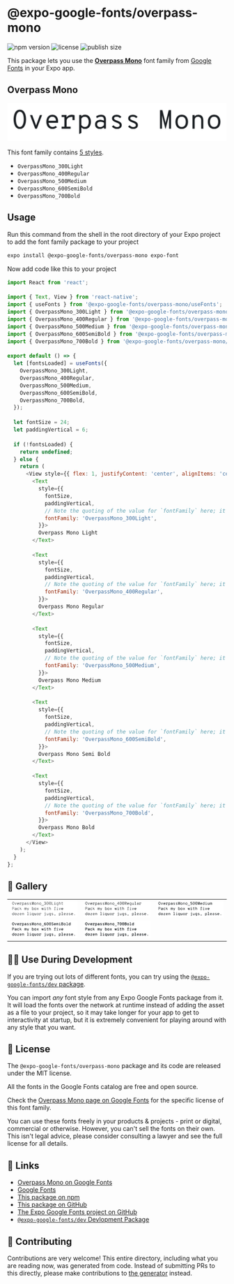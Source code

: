 # @expo-google-fonts/overpass-mono

![npm version](https://flat.badgen.net/npm/v/@expo-google-fonts/overpass-mono)
![license](https://flat.badgen.net/github/license/expo/google-fonts)
![publish size](https://flat.badgen.net/packagephobia/install/@expo-google-fonts/overpass-mono)

This package lets you use the [**Overpass Mono**](https://fonts.google.com/specimen/Overpass+Mono) font family from [Google Fonts](https://fonts.google.com/) in your Expo app.

## Overpass Mono

![Overpass Mono](./font-family.png)

This font family contains [5 styles](#-gallery).

- `OverpassMono_300Light`
- `OverpassMono_400Regular`
- `OverpassMono_500Medium`
- `OverpassMono_600SemiBold`
- `OverpassMono_700Bold`

## Usage

Run this command from the shell in the root directory of your Expo project to add the font family package to your project
```sh
expo install @expo-google-fonts/overpass-mono expo-font
```

Now add code like this to your project
```js
import React from 'react';

import { Text, View } from 'react-native';
import { useFonts } from '@expo-google-fonts/overpass-mono/useFonts';
import { OverpassMono_300Light } from '@expo-google-fonts/overpass-mono/300Light';
import { OverpassMono_400Regular } from '@expo-google-fonts/overpass-mono/400Regular';
import { OverpassMono_500Medium } from '@expo-google-fonts/overpass-mono/500Medium';
import { OverpassMono_600SemiBold } from '@expo-google-fonts/overpass-mono/600SemiBold';
import { OverpassMono_700Bold } from '@expo-google-fonts/overpass-mono/700Bold';

export default () => {
  let [fontsLoaded] = useFonts({
    OverpassMono_300Light,
    OverpassMono_400Regular,
    OverpassMono_500Medium,
    OverpassMono_600SemiBold,
    OverpassMono_700Bold,
  });

  let fontSize = 24;
  let paddingVertical = 6;

  if (!fontsLoaded) {
    return undefined;
  } else {
    return (
      <View style={{ flex: 1, justifyContent: 'center', alignItems: 'center' }}>
        <Text
          style={{
            fontSize,
            paddingVertical,
            // Note the quoting of the value for `fontFamily` here; it expects a string!
            fontFamily: 'OverpassMono_300Light',
          }}>
          Overpass Mono Light
        </Text>

        <Text
          style={{
            fontSize,
            paddingVertical,
            // Note the quoting of the value for `fontFamily` here; it expects a string!
            fontFamily: 'OverpassMono_400Regular',
          }}>
          Overpass Mono Regular
        </Text>

        <Text
          style={{
            fontSize,
            paddingVertical,
            // Note the quoting of the value for `fontFamily` here; it expects a string!
            fontFamily: 'OverpassMono_500Medium',
          }}>
          Overpass Mono Medium
        </Text>

        <Text
          style={{
            fontSize,
            paddingVertical,
            // Note the quoting of the value for `fontFamily` here; it expects a string!
            fontFamily: 'OverpassMono_600SemiBold',
          }}>
          Overpass Mono Semi Bold
        </Text>

        <Text
          style={{
            fontSize,
            paddingVertical,
            // Note the quoting of the value for `fontFamily` here; it expects a string!
            fontFamily: 'OverpassMono_700Bold',
          }}>
          Overpass Mono Bold
        </Text>
      </View>
    );
  }
};

```

## 🔡 Gallery


||||
|-|-|-|
|![OverpassMono_300Light](.//300Light/OverpassMono_300Light.ttf.png)|![OverpassMono_400Regular](.//400Regular/OverpassMono_400Regular.ttf.png)|![OverpassMono_500Medium](.//500Medium/OverpassMono_500Medium.ttf.png)||
|![OverpassMono_600SemiBold](.//600SemiBold/OverpassMono_600SemiBold.ttf.png)|![OverpassMono_700Bold](.//700Bold/OverpassMono_700Bold.ttf.png)|||


## 👩‍💻 Use During Development

If you are trying out lots of different fonts, you can try using the [`@expo-google-fonts/dev` package](https://github.com/expo/google-fonts/tree/master/font-packages/dev#readme).

You can import *any* font style from any Expo Google Fonts package from it. It will load the fonts
over the network at runtime instead of adding the asset as a file to your project, so it may take longer
for your app to get to interactivity at startup, but it is extremely convenient
for playing around with any style that you want.

## 📖 License

The `@expo-google-fonts/overpass-mono` package and its code are released under the MIT license.

All the fonts in the Google Fonts catalog are free and open source.

Check the [Overpass Mono page on Google Fonts](https://fonts.google.com/specimen/Overpass+Mono) for the specific license of this font family.

You can use these fonts freely in your products & projects - print or digital, commercial or otherwise. However, you can't sell the fonts on their own. This isn't legal advice, please consider consulting a lawyer and see the full license for all details.

## 🔗 Links

- [Overpass Mono on Google Fonts](https://fonts.google.com/specimen/Overpass+Mono)
- [Google Fonts](https://fonts.google.com/)
- [This package on npm](https://www.npmjs.com/package/@expo-google-fonts/overpass-mono)
- [This package on GitHub](https://github.com/expo/google-fonts/tree/master/font-packages/overpass-mono)
- [The Expo Google Fonts project on GitHub](https://github.com/expo/google-fonts)
- [`@expo-google-fonts/dev` Devlopment Package](https://github.com/expo/google-fonts/tree/master/font-packages/dev)

## 🤝 Contributing

Contributions are very welcome! This entire directory, including what you are reading now, was generated from code. Instead of submitting PRs to this directly, please make contributions to [the generator](https://github.com/expo/google-fonts/tree/master/packages/generator) instead.
